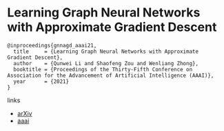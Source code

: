 # Learning Graph Neural Networks with Approximate Gradient Descent

```
@inproceedings{gnnagd_aaai21,
  title     = {Learning Graph Neural Networks with Approximate Gradient Descent},
  author    = {Qunwei Li and Shaofeng Zou and Wenliang Zhong},
  booktitle = {Proceedings of the Thirty-Fifth Conference on Association for the Advancement of Artificial Intelligence (AAAI)},
  year      = {2021}
}
```

links
- [arXiv](https://arxiv.org/abs/2012.03429)
- [aaai](https://www.aaai.org/AAAI21Papers/AAAI-8662.LiQ.pdf)
